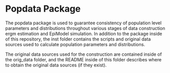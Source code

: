 # Popdata Package

The popdata package is used to guarantee consistency of population level parameters and distributions throughout various stages of data construction ergm estimation and EpiModel simulation.  In addition to the package inside of this repository, the inst folder contains the scripts and original data sources used to calculate population parameters and distributions.  

The original data sources used for the construction are contained inside of the orig_data folder, and the README inside of this folder describes where to obtain the original data sources (if they exist). 
